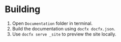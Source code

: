 # Building
1. Open `Documentation` folder in terminal.
2. Build the documentation using `docfx docfx.json`.
3. Use `docfx serve _site` to preview the site locally.